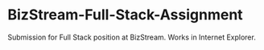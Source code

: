 # BizStream-Full-Stack-Assignment
Submission for Full Stack position at BizStream.
Works in Internet Explorer.
